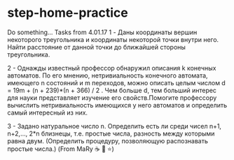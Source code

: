 # step-home-practice
Do something...
Tasks from 4.01.17
1 - Даны координаты вершин некоторого треугольника и координаты некоторой точки внутри него. Найти расстояние от данной точки до ближайшей стороны треугольника.

2 - Однажды известный профессор обнаружил описания k конечных автоматов. По его мнению, нетривиальность конечного автомата, имеющего n состояний и m переходов, можно описать целым числом d = 19m + (n + 239)*(n + 366) / 2 . Чем больше d, тем больший интерес для науки представляет изучение его свойств.Помогите профессору вычислить нетривиальность имеющихся у него автоматов и определить самый интересный из них. 

3 - Задано натуральное число n. Определить есть ли среди чисел n+1, n+2,..., 2*n близнецы, т.е. простые числа, разность между которыми равна двум. (Определить процедуру, позволяющую распознавать простые числа.)
                                                                                  (From MaRy :coffee: :pizza: :star:)
                                                                                  
                                                                   
